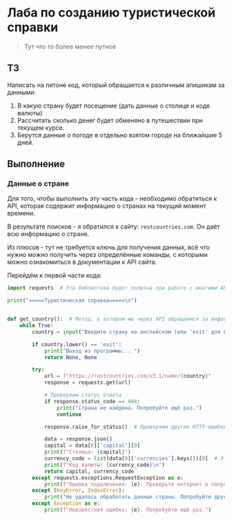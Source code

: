 # Лаба по созданию туристической справки
> Тут что то более менее путное
## ТЗ
Написать на питоне код, который обращается к различным апишикам за данными:
1. В какую страну будет посещение (дать данные о столице и коде валюты)
2. Рассчитать сколько денег будет обменяно в путешествии при текущем курсе.
3. Берутся данные о погоде в отдельно взятом городе на ближайшие 5 дней.
## Выполнение
### Данные о стране
Для того, чтобы выполнить эту часть кода - необходимо обратиться к API, которая содержит информацию о странах на текущий момент времени. 

В результате поисков - я обратился к сайту: `restcountries.com`. Он даёт всю информацию о стране.

Из плюсов - тут не требуется ключь для получения данных, всё что нужно можно получить через определённые команды, с которыми можно ознакомиться в документации к API сайта.

Перейдём к первой части кода: 
```py
import requests  # Эта библиотека будет полезна при работе с многими API 

print("=====Туристическая справка=====\n")


def get_country():  # Метод, в котором мы через API обращаемся за инфой по странам
    while True:
        country = input("Введите страну на английском (или 'exit' для выхода): ").strip()

        if country.lower() == 'exit':
            print("Выход из программы... ")
            return None, None

        try:
            url = f"https://restcountries.com/v3.1/name/{country}"
            response = requests.get(url)

            # Проверяем статус ответа
            if response.status_code == 404:
                print("Страна не найдена. Попробуйте ещё раз.")
                continue

            response.raise_for_status()  # Проверяем другие HTTP-ошибки

            data = response.json()
            capital = data[0]['capital'][0]
            print(f"Столица: {capital}")
            currency_code = list(data[0]['currencies'].keys())[0]  # Эту команду следует запомнить, так как именно она даёт код валюты
            print(f"Код валюты: {currency_code}\n")
            return capital, currency_code
        except requests.exceptions.RequestException as e:
            print(f"Ошибка подключения: {e}. Проверьте интернет и попробуйте ещё раз.")
        except (KeyError, IndexError):
            print("Не удалось обработать данные страны. Попробуйте другое название.")  # Эта ситуация актуальна для Китая (КНР)
        except Exception as e:
            print(f"Неизвестная ошибка: {e}. Попробуйте ещё раз.")

```
